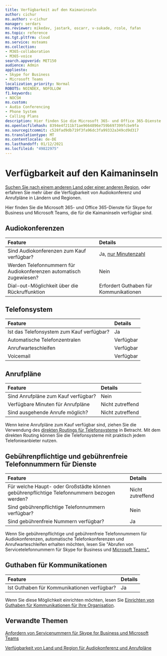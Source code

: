 ```yaml
---
title: Verfügbarkeit auf den Kaimaninseln
author: cichur
ms.author: v-cichur
manager: serdars
ms.reviewer: mikedav, jastark, oscarr, v-sukade, rcole, fafan
ms.topic: reference
ms.tgt.pltfrm: cloud
ms.service: msteams
ms.collection:
- M365-collaboration
- M365-voice
search.appverid: MET150
audience: Admin
appliesto:
- Skype for Business
- Microsoft Teams
localization_priority: Normal
ROBOTS: NOINDEX, NOFOLLOW
f1.keywords:
- NOCSH
ms.custom:
- Audio Conferencing
- Phone System
- Calling Plans
description: Hier finden Sie die Microsoft 365- und Office 365-Dienste für Skype for Business und Microsoft Teams, die für die Kaimaninseln verfügbar sind.
ms.openlocfilehash: 8394e4f211b71ae9664896e759b697399fcbe9fa
ms.sourcegitcommit: c528fad9db719f3fa96dc3fa99332a349cd9d317
ms.translationtype: MT
ms.contentlocale: de-DE
ms.lasthandoff: 01/12/2021
ms.locfileid: "49822975"
---
```

# <a name="availability-in-the-cayman-islands"></a>Verfügbarkeit auf den Kaimaninseln

[Suchen Sie nach einem anderen Land oder einer anderen Region](country-and-region-availability-for-audio-conferencing-and-calling-plans.md), oder erfahren Sie mehr über die Verfügbarkeit von Audiokonferenz und Anrufpläne in Ländern und Regionen.

Hier finden Sie die Microsoft 365- und Office 365-Dienste für Skype for Business und Microsoft Teams, die für die Kaimaninseln verfügbar sind.
  
## <a name="audio-conferencing"></a>Audiokonferenzen

|**Feature**|**Details**|
|:-----|:-----|
|Sind Audiokonferenzen zum Kauf verfügbar?  <br/> |Ja, [nur Minutenzahl](../audio-conferencing-pay-per-minute.md)  <br/> |
|Werden Telefonnummern für Audiokonferenzen automatisch zugewiesen?  <br/> | Nein |
|Dial-out-Möglichkeit über die Rückruffunktion  <br/> | Erfordert Guthaben für Kommunikationen <br/> |
   
## <a name="phone-system"></a>Telefonsystem

|**Feature**|**Details**|
|:-----|:-----|
|Ist das Telefonsystem zum Kauf verfügbar?  <br/> |Ja  <br/> |
|Automatische Telefonzentralen <br/> |Verfügbar  <br/> |
|Anrufwarteschleifen  <br/> |Verfügbar  <br/> |
|Voicemail  <br/> |Verfügbar  <br/> |
   
## <a name="calling-plans"></a>Anrufpläne

|**Feature**|**Details**|
|:-----|:-----|
|Sind Anrufpläne zum Kauf verfügbar?  <br/> |Nein  <br/> |
|Verfügbare Minuten für Anrufpläne  <br/> |Nicht zutreffend  <br/> |
|Sind ausgehende Anrufe möglich?  <br/> |Nicht zutreffend  <br/> |

Wenn keine Anrufpläne zum Kauf verfügbar sind, ziehen Sie die Verwendung des [direkten Routings für Telefonsysteme](../direct-routing-landing-page.md) in Betracht. Mit dem direkten Routing können Sie die Telefonsysteme mit praktisch jedem Telefonieanbieter nutzen.
   
## <a name="toll-and-toll-free-numbers-for-services"></a>Gebührenpflichtige und gebührenfreie Telefonnummern für Dienste

|**Feature**|**Details**|
|:-----|:-----|
|Für welche Haupt- oder Großstädte können gebührenpflichtige Telefonnummern bezogen werden?   | Nicht zutreffend <br/> |
|Sind gebührenpflichtige Telefonnummern verfügbar?  <br/> |Nein  <br/> |
|Sind gebührenfreie Nummern verfügbar?  <br/> |Ja  <br/> |
   
 Wenn Sie gebührenpflichtige und gebührenfreie Telefonnummern für Audiokonferenzen, automatische Telefonkonferenzen und Anrufwarteschleifen erhalten möchten, lesen Sie "Abrufen von Servicetelefonnummern für Skype for Business und [Microsoft Teams".](/microsoftteams/getting-service-phone-numbers)
  
## <a name="communications-credits"></a>Guthaben für Kommunikationen

|**Feature**|**Details**|
|:-----|:-----|
|Ist Guthaben für Kommunikationen verfügbar?  <br/> |Ja  <br/> |
   
Wenn Sie diese Möglichkeit einrichten möchten, lesen Sie [Einrichten von Guthaben für Kommunikationen für Ihre Organisation](../set-up-communications-credits-for-your-organization.md).
  
## <a name="related-topics"></a>Verwandte Themen

[Anfordern von Servicenummern für Skype for Business und Microsoft Teams](/microsoftteams/getting-service-phone-numbers)

[Verfügbarkeit von Land und Region für Audiokonferenz und Anrufpläne](country-and-region-availability-for-audio-conferencing-and-calling-plans.md)

